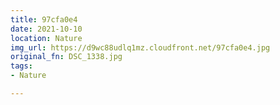 ```yaml
---
title: 97cfa0e4
date: 2021-10-10
location: Nature
img_url: https://d9wc88udlq1mz.cloudfront.net/97cfa0e4.jpg
original_fn: DSC_1338.jpg
tags:
- Nature

---
```

